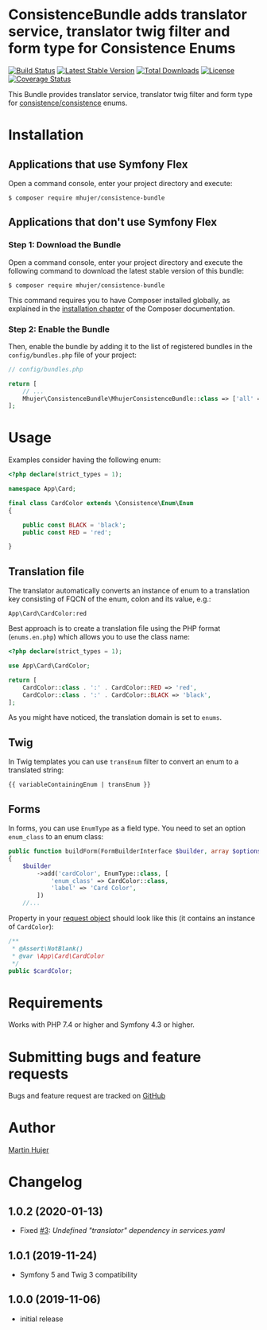 # ConsistenceBundle adds translator service, translator twig filter and form type for Consistence Enums 
 
[![Build Status](https://travis-ci.org/mhujer/consistence-bundle.svg?branch=master)](https://travis-ci.org/mhujer/consistence-bundle)  [![Latest Stable Version](https://poser.pugx.org/mhujer/consistence-bundle/version.png)](https://packagist.org/packages/mhujer/consistence-bundle) [![Total Downloads](https://poser.pugx.org/mhujer/consistence-bundle/downloads.png)](https://packagist.org/packages/mhujer/consistence-bundle) [![License](https://poser.pugx.org/mhujer/consistence-bundle/license.svg)](https://packagist.org/packages/mhujer/consistence-bundle) [![Coverage Status](https://coveralls.io/repos/mhujer/consistence-bundle/badge.svg?branch=master)](https://coveralls.io/r/mhujer/consistence-bundle?branch=master)

This Bundle provides translator service, translator twig filter and form type for [consistence/consistence](https://github.com/consistence/consistence) enums.


# Installation

## Applications that use Symfony Flex

Open a command console, enter your project directory and execute:

```console
$ composer require mhujer/consistence-bundle
```

## Applications that don't use Symfony Flex

### Step 1: Download the Bundle

Open a command console, enter your project directory and execute the
following command to download the latest stable version of this bundle:

```console
$ composer require mhujer/consistence-bundle
```

This command requires you to have Composer installed globally, as explained
in the [installation chapter](https://getcomposer.org/doc/00-intro.md)
of the Composer documentation.

### Step 2: Enable the Bundle

Then, enable the bundle by adding it to the list of registered bundles
in the `config/bundles.php` file of your project:

```php
// config/bundles.php

return [
    // ...
    Mhujer\ConsistenceBundle\MhujerConsistenceBundle::class => ['all' => true],
];
```

# Usage

Examples consider having the following enum:

```php
<?php declare(strict_types = 1);

namespace App\Card;

final class CardColor extends \Consistence\Enum\Enum
{

    public const BLACK = 'black';
    public const RED = 'red';

}
```

## Translation file

The translator automatically converts an instance of enum to a translation key consisting of FQCN of the enum, colon and its value, e.g.:

```
App\Card\CardColor:red
```

Best approach is to create a translation file using the PHP format (`enums.en.php`) which allows you to use the class name:

```php
<?php declare(strict_types = 1);

use App\Card\CardColor;

return [
    CardColor::class . ':' . CardColor::RED => 'red',
    CardColor::class . ':' . CardColor::BLACK => 'black',
];

```

As you might have noticed, the translation domain is set to `enums`.

## Twig

In Twig templates you can use `transEnum` filter to convert an enum to a translated string:

```twig
{{ variableContainingEnum | transEnum }}
```

## Forms

In forms, you can use `EnumType` as a field type. You need to set an option `enum_class` to an enum class:

```php
public function buildForm(FormBuilderInterface $builder, array $options)
{
    $builder
        ->add('cardColor', EnumType::class, [
            'enum_class' => CardColor::class,
            'label' => 'Card Color',
        ])
    //...
```

Property in your [request object](https://blog.martinhujer.cz/symfony-forms-with-request-objects/) should look like this (it contains an instance of `CardColor`):

```php
/**
 * @Assert\NotBlank()
 * @var \App\Card\CardColor
 */
public $cardColor;
```


# Requirements
Works with PHP 7.4 or higher and Symfony 4.3 or higher.


# Submitting bugs and feature requests
Bugs and feature request are tracked on [GitHub](https://github.com/mhujer/consistence-bundle/issues)


# Author
[Martin Hujer](https://www.martinhujer.cz) 


# Changelog

## 1.0.2 (2020-01-13)
- Fixed [#3](https://github.com/mhujer/consistence-bundle/issues/3): _Undefined "translator" dependency in services.yaml_ 

## 1.0.1 (2019-11-24)
- Symfony 5 and Twig 3 compatibility

## 1.0.0 (2019-11-06)
- initial release
